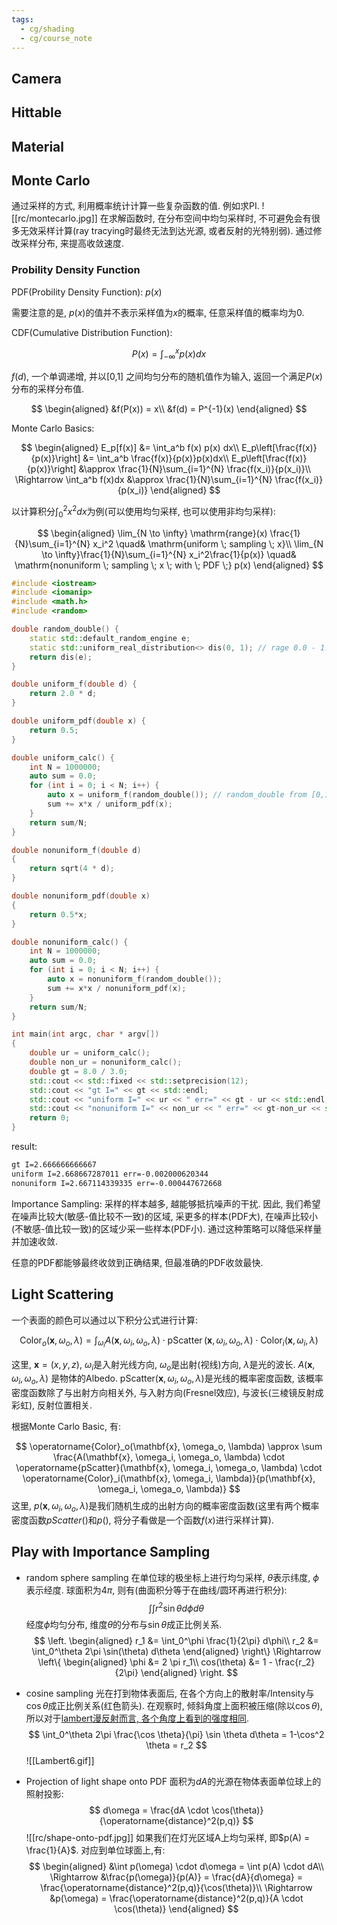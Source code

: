 ```yaml
---
tags:
  - cg/shading
  - cg/course_note
---
```

## Camera

## Hittable

## Material

## Monte Carlo

通过采样的方式, 利用概率统计计算一些复杂函数的值. 例如求PI.
![[rc/montecarlo.jpg]]
在求解函数时, 在分布空间中均匀采样时, 不可避免会有很多无效采样计算(ray tracying时最终无法到达光源, 或者反射的光特别弱). 通过修改采样分布, 来提高收敛速度.

### Probility Density Function

PDF(Probility Density Function): $p(x)$

需要注意的是, $p(x)$的值并不表示采样值为$x$的概率, 任意采样值的概率均为0.

CDF(Cumulative Distribution Function):

$$
P(x) = \int_{-\infty}^{x} p(x) dx
$$

$f(d)$, 一个单调递增, 并以[0,1] 之间均匀分布的随机值作为输入, 返回一个满足$P(x)$ 分布的采样分布值.

$$
\begin{aligned}
&f(P(x)) = x\\
&f(d) = P^{-1}(x)
\end{aligned}
$$

Monte Carlo Basics:

$$
\begin{aligned}
E_p[f(x)] &= \int_a^b f(x) p(x) dx\\
E_p\left[\frac{f(x)}{p(x)}\right] &= \int_a^b \frac{f(x)}{p(x)}p(x)dx\\
E_p\left[\frac{f(x)}{p(x)}\right] &\approx \frac{1}{N}\sum_{i=1}^{N} \frac{f(x_i)}{p(x_i)}\\
\Rightarrow \int_a^b f(x)dx &\approx \frac{1}{N}\sum_{i=1}^{N} \frac{f(x_i)}{p(x_i)}
\end{aligned}
$$

以计算积分$\int_{0}^{2} x^2 dx$为例(可以使用均匀采样, 也可以使用非均匀采样):

$$
\begin{aligned}
\lim_{N \to \infty} \mathrm{range}(x) \frac{1}{N}\sum_{i=1}^{N} x_i^2 \quad& \mathrm{uniform \; sampling \; x}\\
\lim_{N \to \infty}\frac{1}{N}\sum_{i=1}^{N} x_i^2\frac{1}{p(x)} \quad& \mathrm{nonuniform \; sampling \; x \; with \; PDF \;} p(x)
\end{aligned}
$$
```c++
#include <iostream>
#include <iomanip>
#include <math.h>
#include <random>

double random_double() {
    static std::default_random_engine e;
    static std::uniform_real_distribution<> dis(0, 1); // rage 0.0 - 1.0
    return dis(e);
}

double uniform_f(double d) {
    return 2.0 * d;
}

double uniform_pdf(double x) {
    return 0.5;
}

double uniform_calc() {
    int N = 1000000;
    auto sum = 0.0;
    for (int i = 0; i < N; i++) {
        auto x = uniform_f(random_double()); // random_double from [0,1]
        sum += x*x / uniform_pdf(x);
    }
    return sum/N;
}

double nonuniform_f(double d)
{
    return sqrt(4 * d);
}

double nonuniform_pdf(double x)
{
    return 0.5*x;
}

double nonuniform_calc() {
    int N = 1000000;
    auto sum = 0.0;
    for (int i = 0; i < N; i++) {
        auto x = nonuniform_f(random_double());
        sum += x*x / nonuniform_pdf(x);
    }
    return sum/N;
}

int main(int argc, char * argv[])
{
    double ur = uniform_calc();
    double non_ur = nonuniform_calc();
    double gt = 8.0 / 3.0;
    std::cout << std::fixed << std::setprecision(12);
    std::cout << "gt I=" << gt << std::endl;
    std::cout << "uniform I=" << ur << " err=" << gt - ur << std::endl;
    std::cout << "nonuniform I=" << non_ur << " err=" << gt-non_ur << std::endl;
    return 0;
}
```

result:
```bash
gt I=2.666666666667
uniform I=2.668667287011 err=-0.002000620344
nonuniform I=2.667114339335 err=-0.000447672668
```

Importance Sampling: 采样的样本越多, 越能够抵抗噪声的干扰. 因此, 我们希望在噪声比较大(敏感-值比较不一致)的区域, 采更多的样本(PDF大), 在噪声比较小(不敏感-值比较一致)的区域少采一些样本(PDF小). 通过这种策略可以降低采样量并加速收敛.

任意的PDF都能够最终收敛到正确结果, 但最准确的PDF收敛最快.

## Light Scattering

一个表面的颜色可以通过以下积分公式进行计算:

$$
\operatorname{Color}_o(\mathbf{x}, \omega_o, \lambda) = \int_{\omega_i} A(\mathbf{x}, \omega_i, \omega_o, \lambda) \cdot \operatorname{pScatter}(\mathbf{x}, \omega_i, \omega_o, \lambda) \cdot \operatorname{Color}_i(\mathbf{x}, \omega_i, \lambda)
$$

这里, $\mathbf{x}=(x,y,z)$, $\omega_i$是入射光线方向, $\omega_o$是出射(视线)方向, $\lambda$是光的波长. 
$A(\mathbf{x}, \omega_i, \omega_o, \lambda)$ 是物体的Albedo.
$\mathrm{pScatter}(\mathbf{x}, \omega_i, \omega_o, \lambda)$是光线的概率密度函数, 该概率密度函数除了与出射方向相关外, 与入射方向(Fresnel效应), 与波长(三棱镜反射成彩虹), 反射位置相关.

根据Monte Carlo Basic, 有:

$$
\operatorname{Color}_o(\mathbf{x}, \omega_o, \lambda) \approx \sum \frac{A(\mathbf{x}, \omega_i, \omega_o, \lambda) \cdot \operatorname{pScatter}(\mathbf{x}, \omega_i, \omega_o, \lambda) \cdot \operatorname{Color}_i(\mathbf{x}, \omega_i, \lambda)}{p(\mathbf{x}, \omega_i, \omega_o, \lambda)}
$$
这里, $p(\mathbf{x}, \omega_i, \omega_o, \lambda)$是我们随机生成的出射方向的概率密度函数(这里有两个概率密度函数$pScatter()$和$p()$, 将分子看做是一个函数$f(x)$进行采样计算).
## Play with Importance Sampling

* random sphere sampling
	在单位球的极坐标上进行均匀采样, $\theta$表示纬度, $\phi$表示经度. 球面积为$4\pi$, 则有(曲面积分等于在曲线/圆环再进行积分):
	$$
	\int \int  r^2 \sin \theta d\phi d\theta
	$$
	经度$\phi$均匀分布, 维度$\theta$的分布与$\sin \theta$成正比例关系.
	$$
	\left.
	\begin{aligned}
	r_1 &= \int_0^\phi \frac{1}{2\pi} d\phi\\
	r_2 &= \int_0^\theta 2\pi \sin(\theta) d\theta
	\end{aligned}
	\right\} \Rightarrow \left\{
	\begin{aligned}
	\phi &= 2 \pi r_1\\
	cos(\theta) &= 1 - \frac{r_2}{2\pi}
	\end{aligned}
	\right.
	$$

* cosine sampling
	光在打到物体表面后, 在各个方向上的散射率/Intensity与$\cos \theta$成正比例关系(红色箭头). 在观察时, 倾斜角度上面积被压缩(除以$\cos \theta$), 所以对于[lambert漫反射而言, 各个角度上看到的强度相同](https://en.wikipedia.org/wiki/Lambertian_reflectance).
	$$
	\int_0^\theta 2\pi \frac{\cos \theta}{\pi} \sin \theta d\theta = 1-\cos^2 \theta = r_2
   $$
	![[Lambert6.gif]]

* Projection of light shape onto PDF
	面积为$dA$的光源在物体表面单位球上的照射投影:
	$$
	d\omega = \frac{dA \cdot \cos(\theta)}{\operatorname{distance}^2(p,q)}
   $$
	![[rc/shape-onto-pdf.jpg]]
	如果我们在灯光区域A上均匀采样, 即$p(A) = \frac{1}{A}$. 对应到单位球面上,有:
	$$
	\begin{aligned}
	&\int p(\omega) \cdot d\omega = \int p(A) \cdot dA\\
	\Rightarrow &\frac{p(\omega)}{p(A)} = \frac{dA}{d\omega} = \frac{\operatorname{distance}^2(p,q)}{\cos(\theta)}\\
	\Rightarrow &p(\omega) = \frac{\operatorname{distance}^2(p,q)}{A \cdot \cos(\theta)}
	\end{aligned}
   $$
   